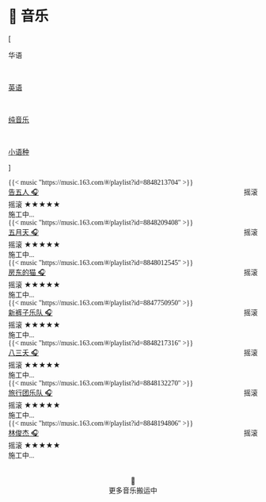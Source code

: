 # 🎹 音乐


<div class="nav-tab">
  <p class="bord">[</p>
  <p class="now">华语</p>&nbsp;
  <a href="../music-en"><p class="not">英语</p></a>&nbsp;
  <a href="../music-light"><p class="not">纯音乐</p></a>&nbsp;
  <a href="../music-other"><p class="not">小语种</p></a>
  <p class="bord">]</p>
</div>

<div class="culture-list" cover-src="" json-src="books.json">
  <div class="media-music">
    <!-- <div class="media-meta"> -->
      <div class="media-meta-item-music intro"><font face="LXGW WenKai Screen">
        {{< music "https://music.163.com/#/playlist?id=8848213704" >}}</font>
      </div> 
    <!-- </div> -->
  </div>
  <div class="media-music">
    <div class="media-meta">
      <div class="media-meta-item title"><a href="">告五人 🎧</a><span style="float:right;font-weight:400">摇滚</span></div>
      <div class="media-meta-item">
        <span class="author">摇滚</span>
        <span class="star-score">★★★★★</span>
      </div>
      <div class="media-meta-item-music intro"><font face="LXGW WenKai Screen">施工中...</font></div> 
    </div>
  </div>
  <div class="media-music">
    <!-- <div class="media-meta"> -->
      <div class="media-meta-item-music intro"><font face="LXGW WenKai Screen">
        {{< music "https://music.163.com/#/playlist?id=8848209408" >}}</font>
      </div> 
    <!-- </div> -->
  </div>
  <div class="media-music">
    <div class="media-meta">
      <div class="media-meta-item title"><a href="">五月天 🎧</a><span style="float:right;font-weight:400">摇滚</span></div>
      <div class="media-meta-item">
        <span class="author">摇滚</span>
        <span class="star-score">★★★★★</span>
      </div>
      <div class="media-meta-item-music intro"><font face="LXGW WenKai Screen">施工中...</font></div> 
    </div>
  </div>
  <div class="media-music">
    <!-- <div class="media-meta"> -->
      <div class="media-meta-item-music intro"><font face="LXGW WenKai Screen">
        {{< music "https://music.163.com/#/playlist?id=8848012545" >}}</font>
      </div> 
    <!-- </div> -->
  </div>
  <div class="media-music">
    <div class="media-meta">
      <div class="media-meta-item title"><a href="">房东的猫 🎧</a><span style="float:right;font-weight:400">摇滚</span></div>
      <div class="media-meta-item">
        <span class="author">摇滚</span>
        <span class="star-score">★★★★★</span>
      </div>
      <div class="media-meta-item-music intro"><font face="LXGW WenKai Screen">施工中...</font></div> 
    </div>
  </div>
  <div class="media-music">
    <!-- <div class="media-meta"> -->
      <div class="media-meta-item-music intro"><font face="LXGW WenKai Screen">
        {{< music "https://music.163.com/#/playlist?id=8847750950" >}}</font>
      </div> 
    <!-- </div> -->
  </div>
  <div class="media-music">
    <div class="media-meta">
      <div class="media-meta-item title"><a href="">新裤子乐队 🎧</a><span style="float:right;font-weight:400">摇滚</span></div>
      <div class="media-meta-item">
        <span class="author">摇滚</span>
        <span class="star-score">★★★★★</span>
      </div>
      <div class="media-meta-item-music intro"><font face="LXGW WenKai Screen">施工中...</font></div> 
    </div>
  </div>
  <div class="media-music">
    <!-- <div class="media-meta"> -->
      <div class="media-meta-item-music intro"><font face="LXGW WenKai Screen">
        {{< music "https://music.163.com/#/playlist?id=8848217316" >}}</font>
      </div> 
    <!-- </div> -->
  </div>
  <div class="media-music">
    <div class="media-meta">
      <div class="media-meta-item title"><a href="">八三夭 🎧</a><span style="float:right;font-weight:400">摇滚</span></div>
      <div class="media-meta-item">
        <span class="author">摇滚</span>
        <span class="star-score">★★★★★</span>
      </div>
      <div class="media-meta-item-music intro"><font face="LXGW WenKai Screen">施工中...</font></div> 
    </div>
  </div>
  <div class="media-music">
    <!-- <div class="media-meta"> -->
      <div class="media-meta-item-music intro"><font face="LXGW WenKai Screen">
        {{< music "https://music.163.com/#/playlist?id=8848132270" >}}</font>
      </div> 
    <!-- </div> -->
  </div>
  <div class="media-music">
    <div class="media-meta">
      <div class="media-meta-item title"><a href="">旅行团乐队 🎧</a><span style="float:right;font-weight:400">摇滚</span></div>
      <div class="media-meta-item">
        <span class="author">摇滚</span>
        <span class="star-score">★★★★★</span>
      </div>
      <div class="media-meta-item-music intro"><font face="LXGW WenKai Screen">施工中...</font></div> 
    </div>
  </div>
  <div class="media-music">
    <!-- <div class="media-meta"> -->
      <div class="media-meta-item-music intro"><font face="LXGW WenKai Screen">
        {{< music "https://music.163.com/#/playlist?id=8848194806" >}}</font>
      </div> 
    <!-- </div> -->
  </div>
  <div class="media-music">
    <div class="media-meta">
      <div class="media-meta-item title"><a href="">林俊杰 🎧</a><span style="float:right;font-weight:400">摇滚</span></div>
      <div class="media-meta-item">
        <span class="author">摇滚</span>
        <span class="star-score">★★★★★</span>
      </div>
      <div class="media-meta-item-music intro"><font face="LXGW WenKai Screen">施工中...</font></div> 
    </div>
  </div>
<!--   <div class="media-music">
      <div class="media-meta-item-music intro"><font face="LXGW WenKai Screen">
        {{< music "https://music.163.com/#/playlist?id=8847785903" >}}</font>
      </div> 
  </div> -->
<!--   <div class="media">
    <div class="media-cover" style="background-image:url(https://z1.ax1x.com/2023/10/30/pim7aNV.jpg)"></div>
    <div class="media-meta">
      <div class="media-meta-item title">鹿先森<span style="float:right;font-weight:400">民谣</span></div>
      <div class="media-meta-item">
        <span class="author"></span>
        <span class="star-score">★★★★★</span>
      </div>
      <div class="media-meta-item intro"><font face="LXGW WenKai Screen">施工中...</font></div>
    </div>
  </div> -->
</div>

<center><br><br>🔐<br>更多音乐搬运中</center>
